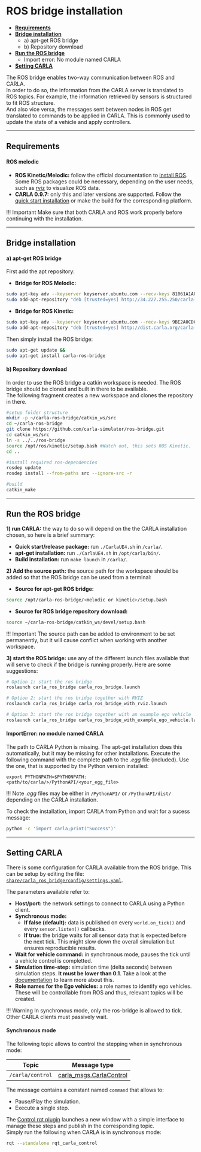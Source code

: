 # ROS bridge installation

  * [__Requirements__](#requirements)  
  * [__Bridge installation__](#bridge-installation)  
	* a) apt-get ROS bridge  
	* b) Repository download  
  * [__Run the ROS bridge__](#run-the-ros-bridge)  
	* Import error: No module named CARLA  
  * [__Setting CARLA__](#setting-carla)  
 
The ROS bridge enables two-way communication between ROS and CARLA.  
In order to do so, the information from the CARLA server is translated to ROS topics. For example, the information retrieved by sensors is structured to fit ROS structure.  
And also vice versa, the messages sent between nodes in ROS get translated to commands to be applied in CARLA. This is commonly used to update the state of a vehicle and apply controllers.  

---
## Requirements
#### ROS melodic

  * __ROS Kinetic/Melodic:__ follow the official documentation to [install ROS](http://wiki.ros.org/melodic/Installation/Ubuntu). Some ROS packages could be necessary, depending on the user needs, such as [rviz](https://wiki.ros.org/ainstein_radar_rviz_plugins) to visualize ROS data.  
  * __CARLA 0.9.7:__ only this and later versions are supported. Follow the [quick start installation](../getting_started/quickstart) or make the build for the corresponding platform. 

!!! Important
    Make sure that both CARLA and ROS work properly before continuing with the installation. 

---
## Bridge installation 

#### a) apt-get ROS bridge

First add the apt repository: 

* __Bridge for ROS Melodic:__
```sh
sudo apt-key adv --keyserver keyserver.ubuntu.com --recv-keys 81061A1A042F527D &&
sudo add-apt-repository "deb [trusted=yes] http://34.227.255.250/carla-ros-bridge-melodic/ bionic main"
```

* __Bridge for ROS Kinetic:__
```sh
sudo apt-key adv --keyserver keyserver.ubuntu.com --recv-keys 9BE2A0CDC0161D6C
sudo add-apt-repository "deb [trusted=yes] http://dist.carla.org/carla-ros-bridge-kinetic xenial main"
```

Then simply install the ROS bridge:
```sh
sudo apt-get update &&
sudo apt-get install carla-ros-bridge
```

#### b) Repository download

In order to use the ROS bridge a catkin workspace is needed. The ROS bridge should be cloned and built in there to be available.  
The following fragment creates a new workspace and clones the repository in there.  
```sh
#setup folder structure
mkdir -p ~/carla-ros-bridge/catkin_ws/src
cd ~/carla-ros-bridge
git clone https://github.com/carla-simulator/ros-bridge.git
cd catkin_ws/src
ln -s ../../ros-bridge
source /opt/ros/kinetic/setup.bash #Watch out, this sets ROS Kinetic. 
cd ..

#install required ros-dependencies
rosdep update
rosdep install --from-paths src --ignore-src -r

#build
catkin_make
```

---
## Run the ROS bridge

__1) run CARLA:__ the way to do so will depend on the the CARLA installation chosen, so here is a brief summary:  

* __Quick start/release package:__ run `./CarlaUE4.sh` in `/carla/`. 
* __apt-get installation:__ run `./CarlaUE4.sh` in `/opt/carla/bin/`. 
* __Build installation:__ run `make launch` in `/carla/`. 

__2) Add the source path:__ the source path for the workspace should be added so that the ROS bridge can be used from a terminal:  

* __Source for apt-get ROS bridge:__
```sh
source /opt/carla-ros-bridge/<melodic or kinetic>/setup.bash
```

* __Source for ROS bridge repository download:__
```sh
source ~/carla-ros-bridge/catkin_ws/devel/setup.bash
```

!!! Important
    The source path can be added to environment to be set permanently, but it will cause conflict when working with another workspace.  

__3) start the ROS bridge:__ use any of the different launch files available that will serve to check if the bridge is running properly. Here are some suggestions:  

```sh
# Option 1: start the ros bridge
roslaunch carla_ros_bridge carla_ros_bridge.launch

# Option 2: start the ros bridge together with RVIZ
roslaunch carla_ros_bridge carla_ros_bridge_with_rviz.launch

# Option 3: start the ros bridge together with an example ego vehicle
roslaunch carla_ros_bridge carla_ros_bridge_with_example_ego_vehicle.launch
```

#### ImportError: no module named CARLA

The path to CARLA Python is missing. The apt-get installation does this automatically, but it may be missing for other installations. Execute the following command with the complete path to the _.egg_ file (included). Use the one, that is supported by the Python version installed:

    export PYTHONPATH=$PYTHONPATH:<path/to/carla/>/PythonAPI/<your_egg_file>

!!! Note
    _.egg_ files may be either in `/PythonAPI/` or `/PythonAPI/dist/` depending on the CARLA installation.

To check the installation, import CARLA from Python and wait for a sucess message:
```sh
python -c 'import carla;print("Success")'
```

---
## Setting CARLA

There is some configuration for CARLA available from the ROS bridge. This can be setup by editing the file: [`share/carla_ros_bridge/config/settings.yaml`](https://github.com/carla-simulator/ros-bridge/blob/master/carla_ros_bridge/config/settings.yaml).

The parameters available refer to:  

* __Host/port:__ the network settings to connect to CARLA using a Python client.  
* __Synchronous mode:__ 
	* __If false (default):__ data is published on every `world.on_tick()` and every `sensor.listen()` callbacks.  
	* __If true:__ the bridge waits for all sensor data that is expected before the next tick. This might slow down the overall simulation but ensures reproducible results.  
* __Wait for vehicle command:__ in synchronous mode, pauses the tick until a vehicle control is completted. 
* __Simulation time-step:__ simulation time (delta seconds) between simulation steps. __It must be lower than 0.1__. Take a look at the [documentation](../simulation_time_and_synchrony) to learn more about this.  
* __Role names for the Ego vehicles:__ a role names to identify ego vehicles. These will be controllable from ROS and thus, relevant topics will be created.  


!!! Warning
    In synchronous mode, only the ros-bridge is allowed to tick. Other CARLA clients must passively wait.

#### Synchronous mode

The following topic allows to control the stepping when in synchronous mode:  

| Topic            | Message type            |
| ---------------- | ----------------------- |
| `/carla/control` | [carla_msgs.CarlaControl](../ros_msgs#carlacontrolmsg) |

The message contains a constant named `command` that allows to:  

* Pause/Play the simulation. 
* Execute a single step. 

The [Control rqt plugin](https://github.com/carla-simulator/ros-bridge/blob/master/rqt_carla_control/README.md) launches a new window with a simple interface to manage these steps and publish in the corresponding topic.  
Simply run the following when CARLA is in synchronous mode:  
```sh
rqt --standalone rqt_carla_control
```

